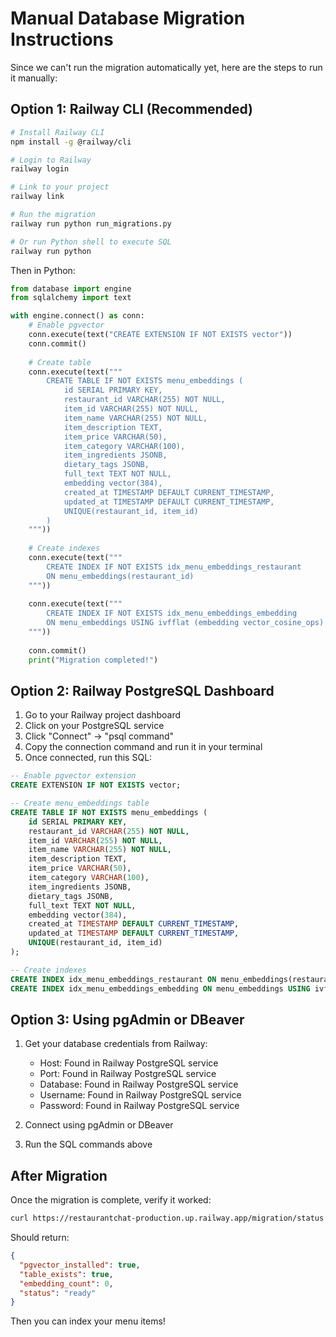 # Manual Database Migration Instructions

Since we can't run the migration automatically yet, here are the steps to run it manually:

## Option 1: Railway CLI (Recommended)

```bash
# Install Railway CLI
npm install -g @railway/cli

# Login to Railway
railway login

# Link to your project
railway link

# Run the migration
railway run python run_migrations.py

# Or run Python shell to execute SQL
railway run python
```

Then in Python:
```python
from database import engine
from sqlalchemy import text

with engine.connect() as conn:
    # Enable pgvector
    conn.execute(text("CREATE EXTENSION IF NOT EXISTS vector"))
    conn.commit()
    
    # Create table
    conn.execute(text("""
        CREATE TABLE IF NOT EXISTS menu_embeddings (
            id SERIAL PRIMARY KEY,
            restaurant_id VARCHAR(255) NOT NULL,
            item_id VARCHAR(255) NOT NULL,
            item_name VARCHAR(255) NOT NULL,
            item_description TEXT,
            item_price VARCHAR(50),
            item_category VARCHAR(100),
            item_ingredients JSONB,
            dietary_tags JSONB,
            full_text TEXT NOT NULL,
            embedding vector(384),
            created_at TIMESTAMP DEFAULT CURRENT_TIMESTAMP,
            updated_at TIMESTAMP DEFAULT CURRENT_TIMESTAMP,
            UNIQUE(restaurant_id, item_id)
        )
    """))
    
    # Create indexes
    conn.execute(text("""
        CREATE INDEX IF NOT EXISTS idx_menu_embeddings_restaurant 
        ON menu_embeddings(restaurant_id)
    """))
    
    conn.execute(text("""
        CREATE INDEX IF NOT EXISTS idx_menu_embeddings_embedding 
        ON menu_embeddings USING ivfflat (embedding vector_cosine_ops)
    """))
    
    conn.commit()
    print("Migration completed!")
```

## Option 2: Railway PostgreSQL Dashboard

1. Go to your Railway project dashboard
2. Click on your PostgreSQL service
3. Click "Connect" → "psql command"
4. Copy the connection command and run it in your terminal
5. Once connected, run this SQL:

```sql
-- Enable pgvector extension
CREATE EXTENSION IF NOT EXISTS vector;

-- Create menu_embeddings table
CREATE TABLE IF NOT EXISTS menu_embeddings (
    id SERIAL PRIMARY KEY,
    restaurant_id VARCHAR(255) NOT NULL,
    item_id VARCHAR(255) NOT NULL,
    item_name VARCHAR(255) NOT NULL,
    item_description TEXT,
    item_price VARCHAR(50),
    item_category VARCHAR(100),
    item_ingredients JSONB,
    dietary_tags JSONB,
    full_text TEXT NOT NULL,
    embedding vector(384),
    created_at TIMESTAMP DEFAULT CURRENT_TIMESTAMP,
    updated_at TIMESTAMP DEFAULT CURRENT_TIMESTAMP,
    UNIQUE(restaurant_id, item_id)
);

-- Create indexes
CREATE INDEX idx_menu_embeddings_restaurant ON menu_embeddings(restaurant_id);
CREATE INDEX idx_menu_embeddings_embedding ON menu_embeddings USING ivfflat (embedding vector_cosine_ops);
```

## Option 3: Using pgAdmin or DBeaver

1. Get your database credentials from Railway:
   - Host: Found in Railway PostgreSQL service
   - Port: Found in Railway PostgreSQL service
   - Database: Found in Railway PostgreSQL service
   - Username: Found in Railway PostgreSQL service
   - Password: Found in Railway PostgreSQL service

2. Connect using pgAdmin or DBeaver
3. Run the SQL commands above

## After Migration

Once the migration is complete, verify it worked:

```bash
curl https://restaurantchat-production.up.railway.app/migration/status
```

Should return:
```json
{
  "pgvector_installed": true,
  "table_exists": true,
  "embedding_count": 0,
  "status": "ready"
}
```

Then you can index your menu items!